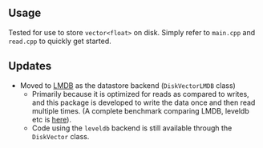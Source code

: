 
Usage
-----
Tested for use to store `vector<float>` on disk. Simply refer to `main.cpp`
and `read.cpp` to quickly get started.

Updates
-------
- Moved to [LMDB](http://symas.com/mdb/) as the datastore backend
  (`DiskVectorLMDB` class)
  - Primarily because it is optimized for reads as compared to writes,
  and this package is developed to write the data once and then read multiple
  times. (A complete benchmark
  comparing LMDB, leveldb etc is [here](http://symas.com/mdb/microbench/)).
  - Code using the `leveldb` backend is still available through the `DiskVector` class.
